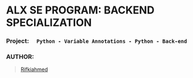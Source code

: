# ALX SE PROGRAM: BACKEND SPECIALIZATION
### Project: `   Python - Variable Annotations - Python - Back-end   `
### AUTHOR:
> [Rifkiahmed](https://github.com/RifkiAhmed)
